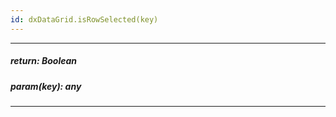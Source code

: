 ```yaml
---
id: dxDataGrid.isRowSelected(key)
---
```

---
##### return: Boolean
<!-- Description goes here -->

##### param(key): any
<!-- Description goes here -->

---
